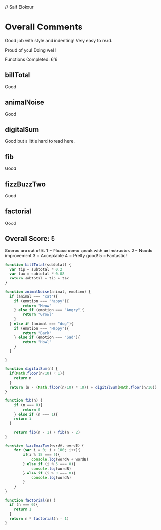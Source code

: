 // Saif Elokour

# Overall Comments
Good job with style and indenting! Very easy to read.

Proud of you! Doing well!

Functions Completed: 6/6

## billTotal
Good

## animalNoise
Good

## digitalSum
Good but a little hard to read here.

## fib
Good

## fizzBuzzTwo
Good

## factorial
Good

## Overall Score: 5

Scores are out of 5.
1 = Please come speak with an instructor.
2 = Needs improvement
3 = Acceptable
4 = Pretty good!
5 = Fantastic!

```js
function billTotal(subtotal) {
  var tip = subtotal * 0.2
  var tax = subtotal * 0.08
  return subtotal + tip + tax
}

function animalNoise(animal, emotion) {
  if (animal === "cat"){
  	if (emotion === "happy"){
  		return "Meow"
  	} else if (emotion === "Angry"){
  		return "Growl"
  	}
  } else if (animal === "dog"){
  	if (emotion === "Happy"){
  		return "Bark"
  	} else if (emotion === "Sad"){
  		return "Howl"
  	}
  }

}

function digitalSum(n) {
  if(Math.floor(n/10) < 1){
  	return n
  }
  return (n - (Math.floor(n/10) * 10)) + digitalSum(Math.floor(n/10))
}

function fib(n) {
	if (n === 0){
		return 0
	} else if (n === 1){
    return 1
  }

	return fib(n - 1) + fib(n - 2)
}

function fizzBuzzTwo(wordA, wordB) {
	for (var i = 0; i < 100; i++){
		if(i % 15 === 0){
			console.log(wordA + wordB)
		} else if (i % 5 === 0){
			console.log(wordB)
		} else if (i % 3 === 0){
			console.log(wordA)
		}
	}
}

function factorial(n) {
  if (n === 0){
  	return 1
  }
  return n * factorial(n - 1)
}


```
